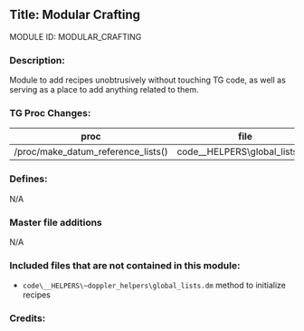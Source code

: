## Title: Modular Crafting

MODULE ID: MODULAR_CRAFTING

### Description:

Module to add recipes unobtrusively without touching TG code, as well as serving as a place to add anything related to them.

### TG Proc Changes:

| proc                                | file                             |
| ----------------------------------- | -------------------------------- |
| /proc/make_datum_reference_lists()  | code\__HELPERS\global_lists.dm   |

### Defines:

N/A

### Master file additions

N/A

### Included files that are not contained in this module:

- `code\__HELPERS\~doppler_helpers\global_lists.dm` method to initialize recipes

### Credits:
